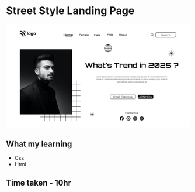 # Street Style Landing Page

![Street style](./1.png)

## What my learning 
- Css
- Html


## Time taken - 10hr

